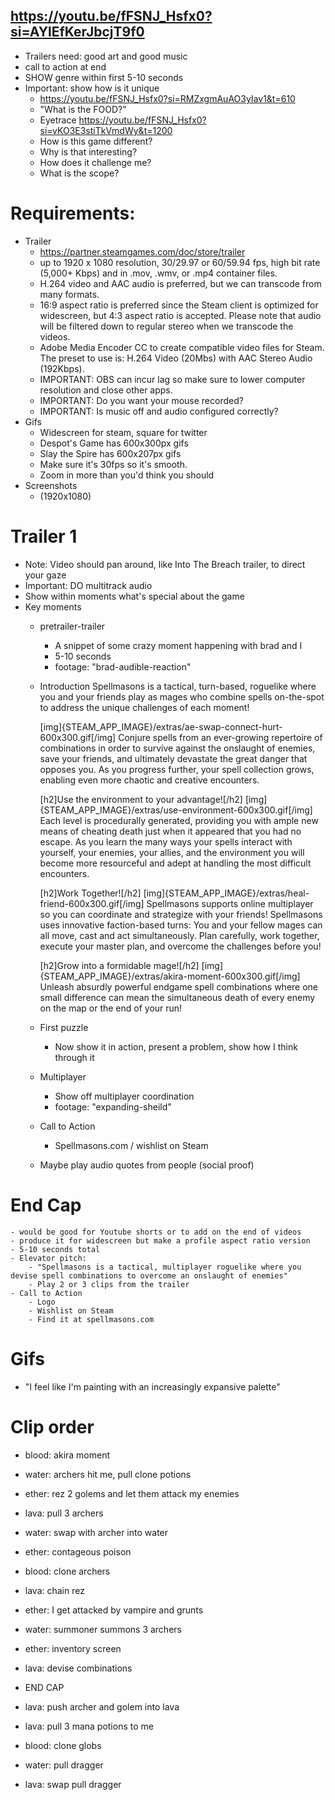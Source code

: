 ## https://youtu.be/fFSNJ_Hsfx0?si=AYlEfKerJbcjT9f0
- Trailers need: good art and good music
- call to action at end
- SHOW genre within first 5-10 seconds
- Important: show how is it unique
    - https://youtu.be/fFSNJ_Hsfx0?si=RMZxgmAuAO3yIav1&t=610
    - "What is the FOOD?"
    - Eyetrace https://youtu.be/fFSNJ_Hsfx0?si=vKO3E3stiTkVmdWy&t=1200
    - How is this game different?
    - Why is that interesting?
    - How does it challenge me?
    - What is the scope?
# Requirements:
- Trailer
    - https://partner.steamgames.com/doc/store/trailer
    - up to 1920 x 1080 resolution, 30/29.97 or 60/59.94 fps, high bit rate (5,000+ Kbps) and in .mov, .wmv, or .mp4 container files. 
    - H.264 video and AAC audio is preferred, but we can transcode from many formats. 
    - 16:9 aspect ratio is preferred since the Steam client is optimized for widescreen, but 4:3 aspect ratio is accepted. Please note that audio will be filtered down to regular stereo when we transcode the videos.
    - Adobe Media Encoder CC to create compatible video files for Steam. The preset to use is: H.264 Video (20Mbs) with AAC Stereo Audio (192Kbps). 
    - IMPORTANT: OBS can incur lag so make sure to lower computer resolution and close other apps.
    - IMPORTANT: Do you want your mouse recorded?
    - IMPORTANT: Is music off and audio configured correctly?
- Gifs
    - Widescreen for steam, square for twitter
    - Despot's Game has 600x300px gifs
    - Slay the Spire has 600x207px gifs
    - Make sure it's 30fps so it's smooth.
    - Zoom in more than you'd think you should
- Screenshots 
    - (1920x1080)
# Trailer 1
- Note: Video should pan around, like Into The Breach trailer, to direct your gaze
- Important: DO multitrack audio
- Show within moments what's special about the game
- Key moments
    - pretrailer-trailer
        - A snippet of some crazy moment happening with brad and I
        - 5-10 seconds
        - footage: "brad-audible-reaction"
    - Introduction
        Spellmasons is a tactical, turn-based, roguelike where you and your friends play as mages who combine spells on-the-spot to address the unique challenges of each moment!

        [img]{STEAM_APP_IMAGE}/extras/ae-swap-connect-hurt-600x300.gif[/img]
        Conjure spells from an ever-growing repertoire of combinations in order to survive against the onslaught of enemies, save your friends, and ultimately devastate the great danger that opposes you.  As you progress further, your spell collection grows, enabling even more chaotic and creative encounters.

        [h2]Use the environment to your advantage![/h2]
        [img]{STEAM_APP_IMAGE}/extras/use-environment-600x300.gif[/img]
        Each level is procedurally generated, providing you with ample new means of cheating death just when it appeared that you had no escape.  As you learn the many ways your spells interact with yourself, your enemies, your allies, and the environment you will become more resourceful and adept at handling the most difficult encounters.

        [h2]Work Together![/h2]
        [img]{STEAM_APP_IMAGE}/extras/heal-friend-600x300.gif[/img]
        Spellmasons supports online multiplayer so you can coordinate and strategize with your friends!  Spellmasons uses innovative faction-based turns:  You and your fellow mages can all move, cast and act simultaneously.  Plan carefully, work together, execute your master plan, and overcome the challenges before you!

        [h2]Grow into a formidable mage![/h2]
        [img]{STEAM_APP_IMAGE}/extras/akira-moment-600x300.gif[/img]
        Unleash absurdly powerful endgame spell combinations where one small difference can mean the simultaneous death of every enemy on the map or the end of your run!

    - First puzzle
        - Now show it in action, present a problem, show how I think through it
    - Multiplayer
        - Show off multiplayer coordination
        - footage: "expanding-sheild"
    - Call to Action
        - Spellmasons.com / wishlist on Steam
    - Maybe play audio quotes from people (social proof)

# End Cap
    - would be good for Youtube shorts or to add on the end of videos
    - produce it for widescreen but make a profile aspect ratio version
    - 5-10 seconds total
    - Elevator pitch:
        - "Spellmasons is a tactical, multiplayer roguelike where you devise spell combinations to overcome an onslaught of enemies"
        - Play 2 or 3 clips from the trailer
    - Call to Action
        - Logo
        - Wishlist on Steam
        - Find it at spellmasons.com

# Gifs
- "I feel like I'm painting with an increasingly expansive palette"


# Clip order
- blood: akira moment
- water: archers hit me, pull clone potions
- ether: rez 2 golems and let them attack my enemies
- lava: pull 3 archers
- water: swap with archer into water
- ether: contageous poison
- blood: clone archers
- lava: chain rez
- ether: I get attacked by vampire and grunts
- water: summoner summons 3 archers
- ether: inventory screen
- lava: devise combinations
- END CAP

- lava: push archer and golem into lava
- lava: pull 3 mana potions to me
- blood: clone globs
- water: pull dragger
- lava: swap pull dragger